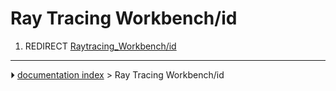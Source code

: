 # Ray Tracing Workbench/id
1.  REDIRECT [Raytracing_Workbench/id](Raytracing_Workbench/id.md)



---
⏵ [documentation index](../README.md) > Ray Tracing Workbench/id
